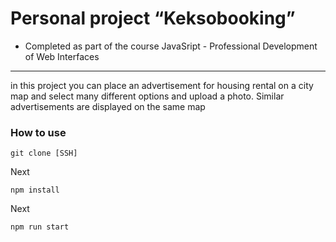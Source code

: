 # Personal project “Keksobooking”

* Сompleted as part of the course JavaSript - Professional Development of Web Interfaces

---
in this project you can place an advertisement for housing rental on a city map and select many different options and upload a photo. Similar advertisements are displayed on the same map

### How to use 

```
git clone [SSH]
```
Next

```
npm install
```
Next 
```
npm run start
```
